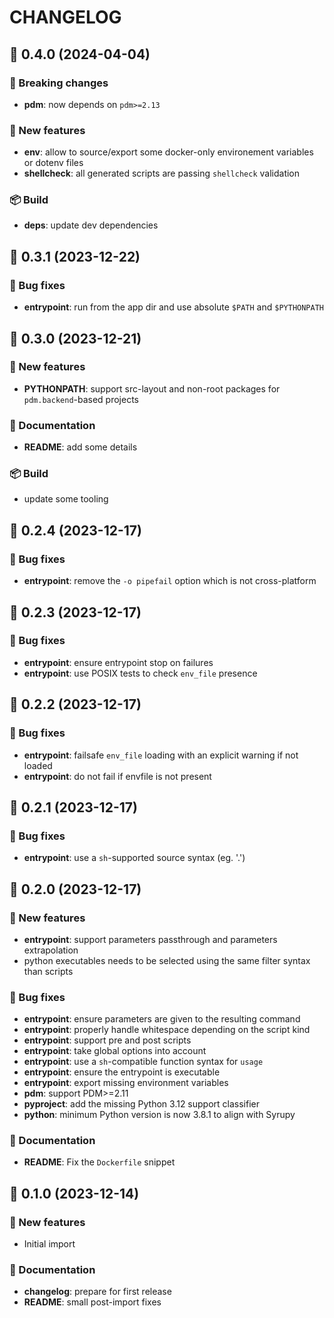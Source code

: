 # CHANGELOG

## 🚀 0.4.0 (2024-04-04)

### 🚨 Breaking changes

- **pdm**: now depends on `pdm>=2.13`

### 💫 New features

- **env**: allow to source/export some docker-only environement variables or dotenv files
- **shellcheck**: all generated scripts are passing `shellcheck` validation

### 📦 Build

- **deps**: update dev dependencies


## 🚀 0.3.1 (2023-12-22)

### 🐛 Bug fixes

- **entrypoint**: run from the app dir and use absolute `$PATH` and `$PYTHONPATH`

<!-- End of file -->

## 🚀 0.3.0 (2023-12-21)

### 💫 New features

- **PYTHONPATH**: support src-layout and non-root packages for `pdm.backend`-based projects

### 📖 Documentation

- **README**: add some details

### 📦 Build

- update some tooling

<!-- End of file -->

## 🚀 0.2.4 (2023-12-17)

### 🐛 Bug fixes

- **entrypoint**: remove the `-o pipefail` option which is not cross-platform

<!-- End of file -->

## 🚀 0.2.3 (2023-12-17)

### 🐛 Bug fixes

- **entrypoint**: ensure entrypoint stop on failures
- **entrypoint**: use POSIX tests to check `env_file` presence

<!-- End of file -->

## 🚀 0.2.2 (2023-12-17)

### 🐛 Bug fixes

- **entrypoint**: failsafe `env_file` loading with an explicit warning if not loaded
- **entrypoint**: do not fail if envfile is not present

<!-- End of file -->

## 🚀 0.2.1 (2023-12-17)

### 🐛 Bug fixes

- **entrypoint**: use a `sh`-supported source syntax (eg. '.')

<!-- End of file -->

## 🚀 0.2.0 (2023-12-17)

### 💫 New features

- **entrypoint**: support parameters passthrough and parameters extrapolation
- python executables needs to be selected using the same filter syntax than scripts

### 🐛 Bug fixes

- **entrypoint**: ensure parameters are given to the resulting command
- **entrypoint**: properly handle whitespace depending on the script kind
- **entrypoint**: support pre and post scripts
- **entrypoint**: take global options into account
- **entrypoint**: use a `sh`-compatible function syntax for `usage`
- **entrypoint**: ensure the entrypoint is executable
- **entrypoint**: export missing environment variables
- **pdm**: support PDM>=2.11
- **pyproject**: add the missing Python 3.12 support classifier
- **python**: minimum Python version is now 3.8.1 to align with Syrupy

### 📖 Documentation

- **README**: Fix the `Dockerfile` snippet

<!-- End of file -->

## 🚀 0.1.0 (2023-12-14)

### 💫 New features

- Initial import

### 📖 Documentation

- **changelog**: prepare for first release
- **README**: small post-import fixes

<!-- End of file -->